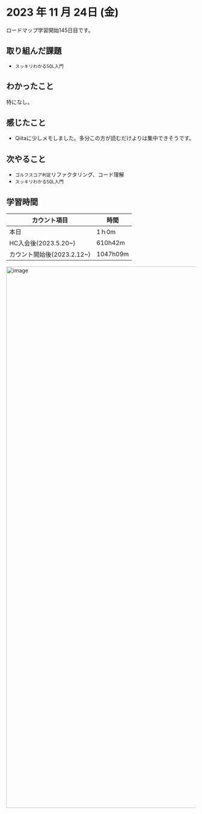 # 2023 年 11 月 24日 (金)
ロードマップ学習開始145日目です。

## 取り組んだ課題
- `スッキリわかるSQL入門`


## わかったこと
特になし。


## 感じたこと
- Qiitaに少しメモしました。多分この方が読むだけよりは集中できそうです。


## 次やること
- `ゴルフスコア判定`リファクタリング、コード理解
- `スッキリわかるSQL入門`


## 学習時間
|カウント項目|時間|
|----|----|
|本日|1ｈ0m|
|HC入会後(2023.5.20~)|610h42m|
|カウント開始後(2023.2.12~)|1047h09m|


<img width="1440" alt="image" src="https://github.com/yokoyamamn/daily_report/assets/94735931/204e4602-f24d-4ed7-acb6-30917c4cc9c5">
